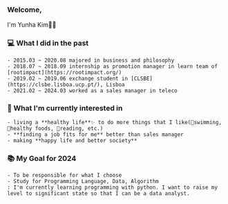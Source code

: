### Welcome,
I'm Yunha Kim🙋‍♀️

### 💻 What I did in the past
```
- 2015.03 ~ 2020.08 majored in business and philosophy
- 2018.07 ~ 2018.09 internship as promotion manager in learn team of [rootimpact](https://rootimpact.org/)
- 2019.02 ~ 2019.06 exchange student in [CLSBE](https://clsbe.lisboa.ucp.pt/), Lisboa
- 2021.02 ~ 2024.03 worked as a sales manager in teleco
```

### 🎁 What I'm currently interested in
```
- living a **healthy life**✨ to do more things that I like(🤿swimming, 🥗healthy foods, 📕reading, etc.)
- **finding a job fits for me** better than sales manager
- making **happy life and better society**
```

### 📚 My Goal for 2024
```
- To be responsible for what I choose
- Study for Programming Language, Data, Algorithm
: I'm currently learning programming with python. I want to raise my level to significant state so that I can be a data analyst.
```
